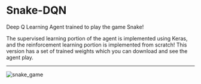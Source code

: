 # Snake-DQN

Deep Q Learning Agent trained to play the game Snake!

The supervised learning portion of the agent is implemented using Keras,
and the reinforcement learning portion is implemented from scratch!
This version has a set of trained weights which you can download and see the agent play.

---


![snake_game](https://user-images.githubusercontent.com/67478051/192271708-83dda768-eb30-4f6e-93cf-4c6bd2207596.png)
